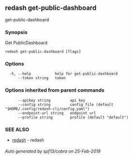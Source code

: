 ## redash get-public-dashboard

get-public-dashboard

### Synopsis

Get PublicDashboard

```
redash get-public-dashboard [flags]
```

### Options

```
  -h, --help           help for get-public-dashboard
      --token string   token
```

### Options inherited from parent commands

```
      --apikey string         api key
      --config string         config file (default "$HOME/.config/redash-cli/config.yaml")
      --endpoint-url string   endpoint url
      --profile string        profile (default "default")
```

### SEE ALSO

* [redash](redash.md)	 - redash

###### Auto generated by spf13/cobra on 25-Feb-2019
